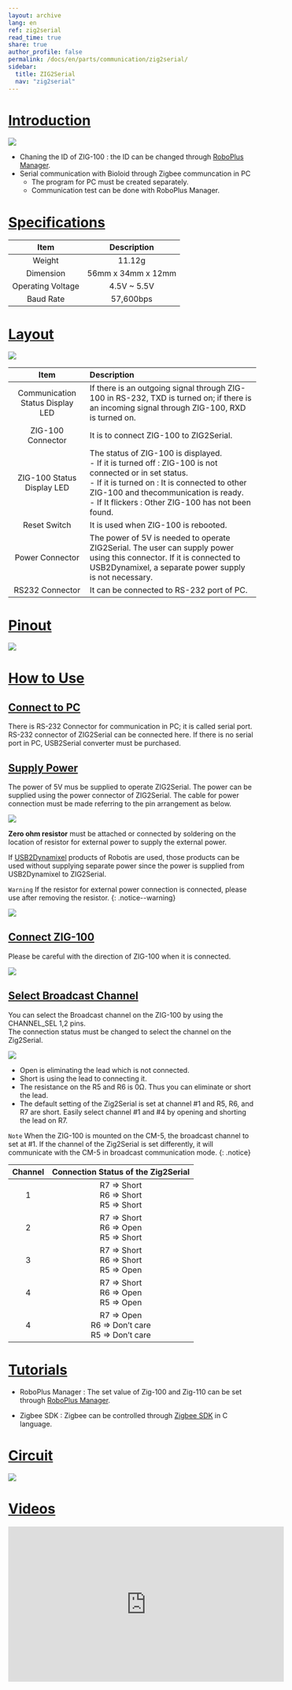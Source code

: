 ```yaml
---
layout: archive
lang: en
ref: zig2serial
read_time: true
share: true
author_profile: false
permalink: /docs/en/parts/communication/zig2serial/
sidebar:
  title: ZIG2Serial
  nav: "zig2serial"
---
```


# [Introduction](#introduction)

![](/assets/images/parts/communication/zig2serial_product.png)

- Chaning the ID of ZIG-100 : the ID can be changed through [RoboPlus Manager].
- Serial communication with Bioloid through Zigbee communcation in PC
  - The program for PC must be created separately.
  - Communication test can be done with RoboPlus Manager.


# [Specifications](#specifications)

|Item|Description|
|:---:|:---:|
|Weight|11.12g|
|Dimension|56mm x 34mm x 12mm|
|Operating Voltage|4.5V ~ 5.5V|
|Baud Rate|57,600bps|


# [Layout](#layout)

![](/assets/images/parts/communication/zig2serial_01.png)

|Item|Description|
|:---:|:---|
|Communication Status Display LED|If there is an outgoing signal  through ZIG-100 in RS-232, TXD is turned on; if there is an incoming signal through ZIG-100, RXD is turned on.|
|ZIG-100 Connector|It is to connect ZIG-100 to ZIG2Serial.|
|ZIG-100 Status Display LED|The status of ZIG-100 is displayed.<br />- If it is turned off : ZIG-100 is not connected or in set status.<br />- If it is turned on : It is connected to other ZIG-100 and thecommunication is ready.<br />- If It  flickers : Other ZIG-100 has not been found.|
|Reset Switch|It is used when ZIG-100 is rebooted.|
|Power Connector|The power of 5V is needed to operate ZIG2Serial. The user can supply power using this connector. If it is connected to USB2Dynamixel, a separate power supply is not necessary.|
|RS232 Connector|It can be connected to RS-232 port of PC.|


# [Pinout](#pinout)

![](/assets/images/parts/communication/zig2serial_02.png)

# [How to Use](#how-to-use)

## [Connect to PC](#connect-to-pc)

There is RS-232 Connector for communication in PC; it is called serial port. RS-232 connector of ZIG2Serial can be connected here.  If there is no serial port in PC, USB2Serial converter must be purchased.
 
## [Supply Power](#supply-power)

The power of 5V mus be supplied to operate ZIG2Serial.  The power can be supplied using the power connector of ZIG2Serial.  The cable for power connection must be made referring to the pin arrangement as below.

![](/assets/images/parts/communication/zig2serial_03.png)

**Zero ohm resistor** must be attached or connected by soldering on the location of resistor for external power to supply the external power.
 
If [USB2Dynamixel] products of Robotis are used, those products can be used without supplying separate power since the power is supplied from USB2Dynamixel to ZIG2Serial. 

`Warning` If the resistor for external power connection is connected, please use after removing the resistor.
{: .notice--warning}

![](/assets/images/parts/communication/zig2serial_04.png)

## [Connect ZIG-100](#connect-zig-100)

Please be careful with the direction of ZIG-100 when it is connected.

![](/assets/images/parts/communication/zig2serial_05.png)

## [Select Broadcast Channel](#select-broadcast-channel)

You can select the Broadcast channel on the ZIG-100 by using the CHANNEL_SEL 1,2 pins.  
The connection status must be changed to select the channel on the Zig2Serial.

![](/assets/images/parts/communication/zig2serial_06.png)

- Open is eliminating the lead which is not connected.
- Short is using the lead to connecting it.
- The resistance on the R5 and R6 is 0Ω. Thus you can eliminate or short the lead.
- The default setting of the Zig2Serial is set at channel #1 and R5, R6, and R7 are short. Easily select channel #1 and #4 by opening and shorting the lead on R7.

`Note` When the ZIG-100 is mounted on the CM-5, the broadcast channel to set at #1. If the channel of the Zig2Serial is set differently, it will communicate with the CM-5 in broadcast communication mode.
{: .notice}

|Channel|Connection Status of the Zig2Serial|
|:---:|:---:|
|1|R7 => Short<br />R6 => Short<br />R5 => Short|
|2|R7 => Short<br />R6 => Open<br />R5 => Short|
|3|R7 => Short<br />R6 => Short<br />R5 => Open|
|4|R7 => Short<br />R6 => Open<br />R5 => Open|
|4|R7 => Open<br />R6 => Don’t care<br />R5 => Don’t care|

# [Tutorials](#tutorials)

- RoboPlus Manager : The set value of Zig-100 and Zig-110 can be set through [RoboPlus Manager].
 
- Zigbee SDK : Zigbee can be controlled through [Zigbee SDK] in C language.

# [Circuit](#circuit)

![](/assets/images/parts/communication/zig2serial_07.gif)

# [Videos](#videos)
<iframe width="560" height="315" src="https://www.youtube.com/embed/YgebCObXJZg" frameborder="0" allowfullscreen></iframe>

[RoboPlus Manager]: ???
[USB2Dynamixel]: /docs/en/parts/interface/usb2dynamixel/
[Zigbee SDK]: /docs/en/software/sdk/zigbee_sdk/
